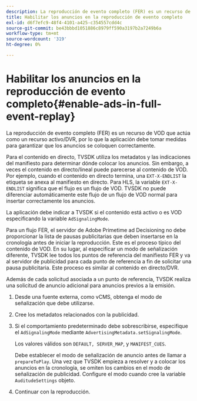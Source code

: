```yaml
---
description: La reproducción de evento completo (FER) es un recurso de VOD que actúa como un recurso activo/DVR, por lo que la aplicación debe tomar medidas para garantizar que los anuncios se coloquen correctamente.
title: Habilitar los anuncios en la reproducción de evento completo
exl-id: d6f7efc9-48f4-4101-a425-c354557cdd4c
source-git-commit: be43bbbd1051886c8979ff590a3197b2a7249b6a
workflow-type: tm+mt
source-wordcount: '319'
ht-degree: 0%

---
```


# Habilitar los anuncios en la reproducción de evento completo{#enable-ads-in-full-event-replay}

La reproducción de evento completo (FER) es un recurso de VOD que actúa como un recurso activo/DVR, por lo que la aplicación debe tomar medidas para garantizar que los anuncios se coloquen correctamente.

Para el contenido en directo, TVSDK utiliza los metadatos y las indicaciones del manifiesto para determinar dónde colocar los anuncios. Sin embargo, a veces el contenido en directo/lineal puede parecerse al contenido de VOD. Por ejemplo, cuando el contenido en directo termina, una `EXT-X-ENDLIST` la etiqueta se anexa al manifiesto en directo. Para HLS, la variable `EXT-X-ENDLIST` significa que el flujo es un flujo de VOD. TVSDK no puede diferenciar automáticamente este flujo de un flujo de VOD normal para insertar correctamente los anuncios.

La aplicación debe indicar a TVSDK si el contenido está activo o es VOD especificando la variable `AdSignalingMode`.

Para un flujo FER, el servidor de Adobe Primetime ad Decisioning no debe proporcionar la lista de pausas publicitarias que deben insertarse en la cronología antes de iniciar la reproducción. Este es el proceso típico del contenido de VOD. En su lugar, al especificar un modo de señalización diferente, TVSDK lee todos los puntos de referencia del manifiesto FER y va al servidor de publicidad para cada punto de referencia a fin de solicitar una pausa publicitaria. Este proceso es similar al contenido en directo/DVR.

Además de cada solicitud asociada a un punto de referencia, TVSDK realiza una solicitud de anuncio adicional para anuncios previos a la emisión.

1. Desde una fuente externa, como vCMS, obtenga el modo de señalización que debe utilizarse.
1. Cree los metadatos relacionados con la publicidad.
1. Si el comportamiento predeterminado debe sobrescribirse, especifique el `AdSignalingMode` mediante `AdvertisingMetadata.setSignalingMode`.

   Los valores válidos son `DEFAULT, SERVER_MAP`, y `MANIFEST_CUES`.

   Debe establecer el modo de señalización de anuncio antes de llamar a `prepareToPlay`. Una vez que TVSDK empieza a resolver y a colocar los anuncios en la cronología, se omiten los cambios en el modo de señalización de publicidad. Configure el modo cuando cree la variable `AuditudeSettings` objeto.

1. Continuar con la reproducción.

<!--<a id="example_3567B4A0D53E4DA99C10C13244454026"></a>-->
